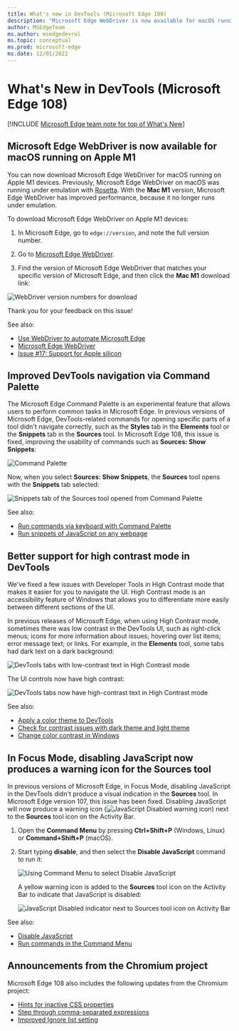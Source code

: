```yaml
---
title: What's new in DevTools (Microsoft Edge 108)
description: "Microsoft Edge WebDriver is now available for macOS running on Apple M1. Improved DevTools navigation via Command Palette. Better support for high contrast mode in DevTools. In Focus Mode, disabling JavaScript now produces a warning icon for the Sources tool.  And more."
author: MSEdgeTeam
ms.author: msedgedevrel
ms.topic: conceptual
ms.prod: microsoft-edge
ms.date: 12/01/2022
---
```

# What's New in DevTools (Microsoft Edge 108)

[!INCLUDE [Microsoft Edge team note for top of What's New](../../includes/edge-whats-new-note.md)]

<!-- find "todo" in this .md file -->


<!-- ====================================================================== -->
## Microsoft Edge WebDriver is now available for macOS running on Apple M1

<!-- Subtitle: On Apple M1 devices, Microsoft Edge WebDriver was previously running under emulation. Now, it will run faster without emulation. -->

You can now download Microsoft Edge WebDriver for macOS running on Apple M1 devices.  Previously, Microsoft Edge WebDriver on macOS was running under emulation with [Rosetta](https://support.apple.com/HT211861).  With the **Mac M1** version, Microsoft Edge WebDriver has improved performance, because it no longer runs under emulation.

To download Microsoft Edge WebDriver on Apple M1 devices:

1. In Microsoft Edge, go to `edge://version`, and note the full version number.

1. Go to [Microsoft Edge WebDriver](https://developer.microsoft.com/microsoft-edge/tools/webdriver/).

1. Find the version of Microsoft Edge WebDriver that matches your specific version of Microsoft Edge, and then click the **Mac M1** download link:

![WebDriver version numbers for download](./devtools-108-images/webdriver-versions.png)

Thank you for your feedback on this issue!

See also:
* [Use WebDriver to automate Microsoft Edge](../../../../webdriver-chromium/index.md)
* [Microsoft Edge WebDriver](https://developer.microsoft.com/microsoft-edge/tools/webdriver/)
* [Issue #17: Support for Apple silicon](https://github.com/MicrosoftEdge/EdgeWebDriver/issues/17)


<!-- ====================================================================== -->
## Improved DevTools navigation via Command Palette

<!-- Subtitle: This update fixes a bug related to opening DevTools from the Command Palette in Microsoft Edge. -->

The Microsoft Edge Command Palette is an experimental feature that allows users to perform common tasks in Microsoft Edge.  In previous versions of Microsoft Edge, DevTools-related commands for opening specific parts of a tool didn't navigate correctly, such as the **Styles** tab in the **Elements** tool or the **Snippets** tab in the **Sources** tool.  In Microsoft Edge 108, this issue is fixed, improving the usability of commands such as **Sources: Show Snippets**:

![Command Palette](./devtools-108-images/command-palette.png)

Now, when you select **Sources: Show Snippets**, the **Sources** tool opens with the **Snippets** tab selected:

![Snippets tab of the Sources tool opened from Command Palette](./devtools-108-images/command-palette-opened-snippets.png)

See also:
* [Run commands via keyboard with Command Palette](../../../experimental-features/edge-command-palette.md)
* [Run snippets of JavaScript on any webpage](../../../javascript/snippets.md)


<!-- ====================================================================== -->
## Better support for high contrast mode in DevTools

<!-- Subtitle: High Contrast Mode fixes. -->

We've fixed a few issues with Developer Tools in High Contrast mode that makes it easier for you to navigate the UI.  High Contrast mode is an accessibility feature of Windows that allows you to differentiate more easily between different sections of the UI.

In previous releases of Microsoft Edge, when using High Contrast mode, sometimes there was low contrast in the DevTools UI, such as right-click menus; icons for more information about issues; hovering over list items; error message text; or links.  For example, in the **Elements** tool, some tabs had dark text on a dark background:

![DevTools tabs with low-contrast text in High Contrast mode](./devtools-108-images/high-contrast-mode-low-contrast.png)
<!-- Desert theme, Edge 107 -->

The UI controls now have high contrast:

![DevTools tabs now have high-contrast text in High Contrast mode](./devtools-108-images/high-contrast-mode-high-contrast.png)
<!-- Desert theme, Edge 109 -->

See also:
* [Apply a color theme to DevTools](../../../customize/theme.md)
* [Check for contrast issues with dark theme and light theme](../../../accessibility/test-dark-mode.md)
* [Change color contrast in Windows](https://support.microsoft.com/windows/change-color-contrast-in-windows-fedc744c-90ac-69df-aed5-c8a90125e696)


<!-- ====================================================================== -->
## In Focus Mode, disabling JavaScript now produces a warning icon for the Sources tool

<!-- Subtitle: The Sources tool in Focus Mode will warn you when you disable JavaScript in the DevTools. -->

In previous versions of Microsoft Edge, in Focus Mode, disabling JavaScript in the DevTools didn't produce a visual indication in the **Sources** tool.  In Microsoft Edge version 107, this issue has been fixed.  Disabling JavaScript will now produce a warning icon (![JavaScript Disabled warning icon](./devtools-108-images/javascript-disabled-warning-icon.png)) next to the **Sources** tool icon on the Activity Bar.

1. Open the **Command Menu** by pressing **Ctrl+Shift+P** (Windows, Linux) or **Command+Shift+P** (macOS).

1. Start typing **disable**, and then select the **Disable JavaScript** command to run it:

   ![Using Command Menu to select Disable JavaScript](./devtools-108-images/disable-javascript.png)

   A yellow warning icon is added to the **Sources** tool icon on the Activity Bar to indicate that JavaScript is disabled:

   ![JavaScript Disabled indicator next to Sources tool icon on Activity Bar](./devtools-108-images/javascript-disabled.png)

See also:
* [Disable JavaScript](../../../javascript/disable.md)
* [Run commands in the Command Menu](../../../command-menu/index.md)


<!-- ====================================================================== -->
## Announcements from the Chromium project

Microsoft Edge 108 also includes the following updates from the Chromium project:

* [Hints for inactive CSS properties](https://developer.chrome.com/blog/new-in-devtools-108/#css-hint)
* [Step through comma-separated expressions](https://developer.chrome.com/blog/new-in-devtools-108/#debugging)
* [Improved Ignore list setting](https://developer.chrome.com/blog/new-in-devtools-108/#ignore-list)


<!-- ====================================================================== -->
<!-- uncomment if content is copied from developer.chrome.com to this page -->

<!-- > [!NOTE]
> Portions of this page are modifications based on work created and [shared by Google](https://developers.google.com/terms/site-policies) and used according to terms described in the [Creative Commons Attribution 4.0 International License](https://creativecommons.org/licenses/by/4.0).
> The original page for announcements from the Chromium project is [What's New in DevTools (Chrome 108)](https://developer.chrome.com/blog/new-in-devtools-108) and is authored by [Jecelyn Yeen](https://developers.google.com/web/resources/contributors#jecelynyeen) (Developer advocate working on Chrome DevTools at Google). -->


<!-- ====================================================================== -->
<!-- uncomment if content is copied from developer.chrome.com to this page -->

<!-- [![Creative Commons License](../../../../media/cc-logo/88x31.png)](https://creativecommons.org/licenses/by/4.0)
This work is licensed under a [Creative Commons Attribution 4.0 International License](https://creativecommons.org/licenses/by/4.0). -->
